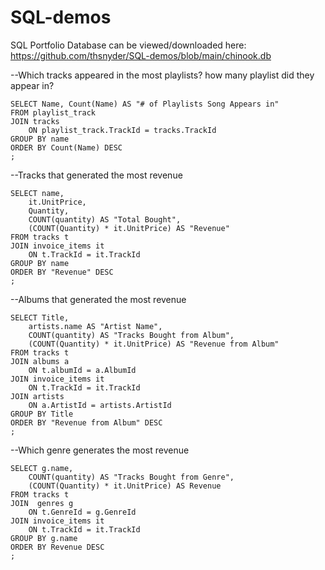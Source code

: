 # SQL-demos
SQL Portfolio
Database can be viewed/downloaded here: https://github.com/thsnyder/SQL-demos/blob/main/chinook.db

--Which tracks appeared in the most playlists? how many playlist did they appear in?
```
SELECT Name, Count(Name) AS "# of Playlists Song Appears in"
FROM playlist_track
JOIN tracks
	ON playlist_track.TrackId = tracks.TrackId
GROUP BY name
ORDER BY Count(Name) DESC
;
```

--Tracks that generated the most revenue
```
SELECT name,
	it.UnitPrice,
	Quantity,
	COUNT(quantity) AS "Total Bought",
	(COUNT(Quantity) * it.UnitPrice) AS "Revenue"
FROM tracks t
JOIN invoice_items it
	ON t.TrackId = it.TrackId
GROUP BY name
ORDER BY "Revenue" DESC
;
```

--Albums that generated the most revenue
```
SELECT Title,
	artists.name AS "Artist Name",
	COUNT(quantity) AS "Tracks Bought from Album",
	(COUNT(Quantity) * it.UnitPrice) AS "Revenue from Album"
FROM tracks t
JOIN albums a
	ON t.albumId = a.AlbumId
JOIN invoice_items it
	ON t.TrackId = it.TrackId
JOIN artists
	ON a.ArtistId = artists.ArtistId
GROUP BY Title
ORDER BY "Revenue from Album" DESC
;
```

--Which genre generates the most revenue
```
SELECT g.name,
	COUNT(quantity) AS "Tracks Bought from Genre",
	(COUNT(Quantity) * it.UnitPrice) AS Revenue
FROM tracks t
JOIN  genres g
	ON t.GenreId = g.GenreId
JOIN invoice_items it
	ON t.TrackId = it.TrackId
GROUP BY g.name
ORDER BY Revenue DESC
;
```
